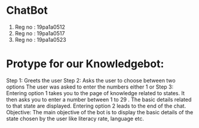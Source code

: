# ChatBot
1. Reg no : 19pa1a0512
2. Reg no : 19pa1a0517
3. Reg no : 19pa1a0523
# Protype for our Knowledgebot:
Step 1:
Greets the user
Step 2:
Asks the user to choose between two options
The user was asked to enter the numbers either 1 or 
Step 3:
Entering option 1 takes you to the page of knowledge related to states.
It then asks you to enter a number between 1 to 29 .
The basic details related to that state are displayed.
Entering option 2 leads to the end of the chat.
Objective:
The main objective of the bot is to display the basic details of the state chosen by the user like literacy rate, language etc.
